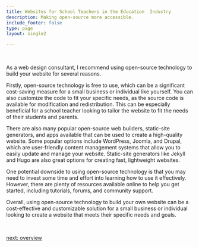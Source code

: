 ```yaml
---
title: Websites for School Teachers in the Education  Industry
description: Making open-source more accessible.
include_footer: false
type: page
layout: single2

---
```


<br>
<p>
As a web design consultant, I recommend using open-source technology to build your website for several reasons.

Firstly, open-source technology is free to use, which can be a significant cost-saving measure for a small business or individual like yourself. You can also customize the code to fit your specific needs, as the source code is available for modification and redistribution. This can be especially beneficial for a school teacher looking to tailor the website to fit the needs of their students and parents.

There are also many popular open-source web builders, static-site generators, and apps available that can be used to create a high-quality website. Some popular options include WordPress, Joomla, and Drupal, which are user-friendly content management systems that allow you to easily update and manage your website. Static-site generators like Jekyll and Hugo are also great options for creating fast, lightweight websites.

One potential downside to using open-source technology is that you may need to invest some time and effort into learning how to use it effectively. However, there are plenty of resources available online to help you get started, including tutorials, forums, and community support.

Overall, using open-source technology to build your own website can be a cost-effective and customizable solution for a small business or individual looking to create a website that meets their specific needs and goals.

<br>

<a href="https://workdojos.com/schoolteachers/overview">next: overview</a>
<br>
<br>
</p>
